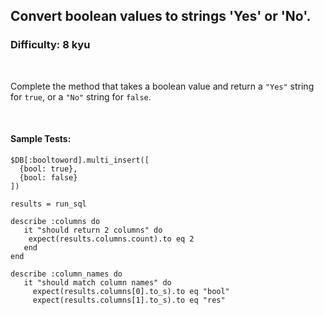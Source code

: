 ## Convert boolean values to strings 'Yes' or 'No'.
### Difficulty: 8 kyu

<br>

<p>Complete the method that takes a boolean value and return a <code>"Yes"</code> string for <code>true</code>, or a <code>"No"</code> string for <code>false</code>.</p>


<br>

#### Sample Tests:

```
$DB[:booltoword].multi_insert([
  {bool: true}, 
  {bool: false}
])
​
results = run_sql
​
describe :columns do
   it "should return 2 columns" do
    expect(results.columns.count).to eq 2
   end
end
​
describe :column_names do
   it "should match column names" do
     expect(results.columns[0].to_s).to eq "bool" 
     expect(results.columns[1].to_s).to eq "res" 
```
